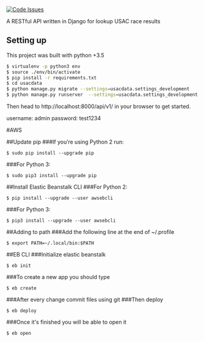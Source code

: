 [![Code Issues](https://www.quantifiedcode.com/api/v1/project/da548768516a41a29c2f7b38448c14d9/badge.svg)](https://www.quantifiedcode.com/app/project/da548768516a41a29c2f7b38448c14d9)

A RESTful API written in Django for lookup USAC race results


## Setting up
This project was built with python +3.5

```bash
$ virtualenv -p python3 env
$ source ./env/bin/activate
$ pip install -r requirements.txt
$ cd usacdata
$ python manage.py migrate --settings=usacdata.settings_development
$ python manage.py runserver  --settings=usacdata.settings_development
```

Then head to http://localhost:8000/api/v1/ in your browser to get started.

username: admin
password: test1234


#AWS

##Update pip
###If you’re using Python 2 run:

	$ sudo pip install --upgrade pip

###For Python 3:

	$ sudo pip3 install --upgrade pip

##Install Elastic Beanstalk CLI
###For Python 2:

	$ pip install --upgrade --user awsebcli

###For Python 3:

	$ pip3 install --upgrade --user awsebcli

##Adding to path
###Add the following line at the end of ~/.profile

	$ export PATH=~/.local/bin:$PATH


##EB CLI
###Initialize elastic beanstalk

    $ eb init
    
###To create a new app you should type

    $ eb create
    
###After every change commit files using git
###Then deploy

    $ eb deploy
    
###Once it's finished you will be able to open it

    $ eb open